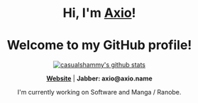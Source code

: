 <!--
<p align="center">
  <a href="https://axio.name"><img alt="banner" src="banner.png"></a>
</p>
-->

<h1 align="center">Hi, I'm <a href="https://axio.name">Axio</a>!</h1>
<h1 align="center">Welcome to my GitHub profile!</h1>

<p align="center">
  <a href="https://github.com/casualshammy"><img src="https://github-readme-stats.vercel.app/api?username=casualshammy&hide_border=true&show_icons=true" alt="casualshammy's github stats"></a>
</p>

<p align="center">
  <strong><a href="https://axio.name">Website</a></strong> |
  <strong>Jabber: axio@axio.name</strong>
</p>

<p align="center">I'm currently working on Software and Manga / Ranobe.</p>
